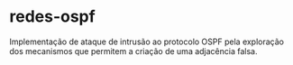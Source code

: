 # redes-ospf
Implementação de ataque de intrusão ao protocolo OSPF pela exploração dos mecanismos que permitem a criação de uma adjacência falsa.

